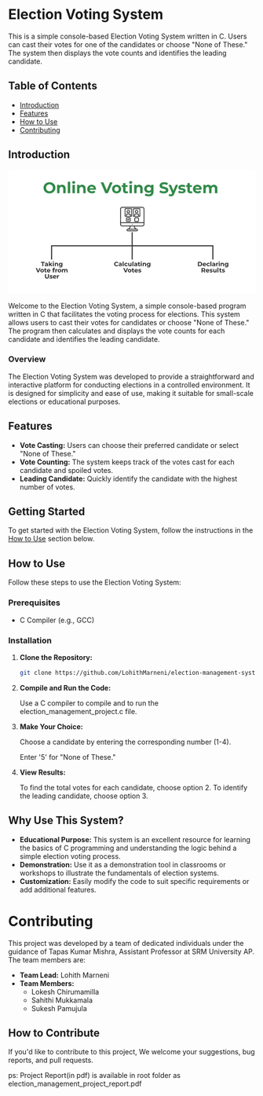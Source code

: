 # Election Voting System

This is a simple console-based Election Voting System written in C. Users can cast their votes for one of the candidates or choose "None of These." The system then displays the vote counts and identifies the leading candidate.

## Table of Contents

- [Introduction](#introduction)
- [Features](#features)
- [How to Use](#how-to-use)
- [Contributing](#contributing)

## Introduction

![Election management system](readme_images/read_me_image.webp)

Welcome to the Election Voting System, a simple console-based program written in C that facilitates the voting process for elections. This system allows users to cast their votes for candidates or choose "None of These." The program then calculates and displays the vote counts for each candidate and identifies the leading candidate.

### Overview

The Election Voting System was developed to provide a straightforward and interactive platform for conducting elections in a controlled environment. It is designed for simplicity and ease of use, making it suitable for small-scale elections or educational purposes.

## Features

- **Vote Casting:** Users can choose their preferred candidate or select "None of These."
- **Vote Counting:** The system keeps track of the votes cast for each candidate and spoiled votes.
- **Leading Candidate:** Quickly identify the candidate with the highest number of votes.

## Getting Started

To get started with the Election Voting System, follow the instructions in the [How to Use](#how-to-use) section below.

## How to Use

Follow these steps to use the Election Voting System:

### Prerequisites

- C Compiler (e.g., GCC)

### Installation

1. **Clone the Repository:**
   ```bash
   git clone https://github.com/LohithMarneni/election-management-system.git
2. **Compile and Run the Code:**

    Use a C compiler to compile and to run the election_management_project.c file.
3. **Make Your Choice:**

    Choose a candidate by entering the corresponding number (1-4).
    
    Enter '5' for "None of These."
4. **View Results:**

    To find the total votes for each candidate, choose option 2.
    To identify the leading candidate, choose option 3.

## Why Use This System?

- **Educational Purpose:** This system is an excellent resource for learning the basics of C programming and understanding the logic behind a simple election voting process.
- **Demonstration:** Use it as a demonstration tool in classrooms or workshops to illustrate the fundamentals of election systems.
- **Customization:** Easily modify the code to suit specific requirements or add additional features.

# Contributing

This project was developed by a team of dedicated individuals under the guidance of Tapas Kumar Mishra, Assistant Professor at SRM University AP. The team members are:

- **Team Lead:** Lohith Marneni
- **Team Members:**
  - Lokesh Chirumamilla
  - Sahithi Mukkamala
  - Sukesh Pamujula

## How to Contribute

If you'd like to contribute to this project, We welcome your suggestions, bug reports, and pull requests.

ps: Project Report(in pdf) is available in root folder as election_management_project_report.pdf
